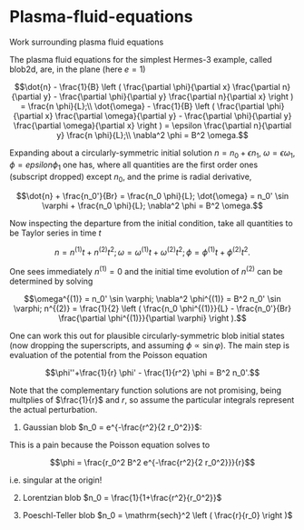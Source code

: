 # Plasma-fluid-equations
Work surrounding plasma fluid equations

The plasma fluid equations for the simplest Hermes-3 example, called blob2d, are, in the plane (here $e=1$)

```math
\dot{n} - \frac{1}{B} \left ( \frac{\partial \phi}{\partial x} \frac{\partial n}{\partial y} - \frac{\partial \phi}{\partial y} \frac{\partial n}{\partial x} \right ) = \frac{n \phi}{L};\\
\dot{\omega} - \frac{1}{B} \left ( \frac{\partial \phi}{\partial x} \frac{\partial \omega}{\partial y} - \frac{\partial \phi}{\partial y} \frac{\partial \omega}{\partial x} \right ) = \epsilon  \frac{\partial n}{\partial y} \frac{n \phi}{L};\\
\nabla^2 \phi = B^2 \omega.
```

Expanding about a circularly-symmetric initial solution $n=n_0 + \epsilon n_1$, $\omega = \epsilon \omega_1$, $\phi = epsilon \phi_1$ one has, where all quantities are the first order ones (subscript dropped) except $n_0$, and the prime is radial derivative,

```math
\dot{n} + \frac{n_0'}{Br} = \frac{n_0 \phi}{L};
\dot{\omega} = n_0' \sin \varphi + \frac{n_0 \phi}{L};
\nabla^2 \phi = B^2 \omega.
```

Now inspecting the departure from the initial condition, take all quantities to be Taylor series in time $t$

```math
n = n^{(1)} t + n^{(2)} t^2;
\omega = \omega^{(1)} t + \omega^{(2)} t^2;
\phi = \phi^{(1)} t + \phi^{(2)} t^2.
```
One sees immediately $n^{(1)} = 0$ and the initial time evolution of $n^{(2)}$ can be determined by solving

```math
\omega^{(1)} = n_0' \sin \varphi;
\nabla^2 \phi^{(1)} = B^2 n_0' \sin \varphi;
n^{(2)} = \frac{1}{2} \left ( \frac{n_0 \phi^{(1)}}{L} - \frac{n_0'}{Br} \frac{\partial \phi^{(1)}}{\partial \varphi} \right ).
```

One can work this out for plausible circularly-symmetric blob initial states (now dropping the superscripts, and assuming $\phi \propto \sin \varphi$).  The main step is evaluation of the potential from the Poisson equation

```math
\phi''+\frac{1}{r} \phi' - \frac{1}{r^2} \phi = B^2 n_0'.
```

Note that the complementary function solutions are not promising, being multplies of $\frac{1}{r}$ and $r$, so assume the particular integrals represent the actual perturbation.

1. Gaussian blob $n_0 = e^{-\frac{r^2}{2 r_0^2}}$:

This is a pain because the Poisson equation solves to

```math
\phi = \frac{r_0^2 B^2 e^{-\frac{r^2}{2 r_0^2}}}{r}
```

i.e. singular at the origin!

2. Lorentzian blob $n_0 = \frac{1}{1+\frac{r^2}{r_0^2}}$



3. Poeschl-Teller blob $n_0 = \mathrm{sech}^2 \left ( \frac{r}{r_0} \right )$







